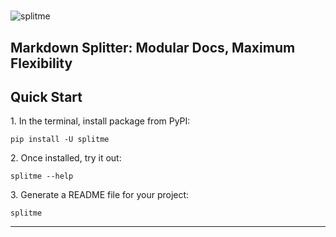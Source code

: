 # <!-- -->
<div class="hero-section">
  <div class="hero-content">
    <div class="logo-container">
      <img src="https://raw.githubusercontent.com/eli64s/splitme/ed2534164a2f7f2a7b4aafef998127791b205f30/docs/assets/logo-light.svg"
      alt="splitme">
    </div>
    <h2 class="tagline">
      Markdown Splitter: Modular Docs, Maximum Flexibility
    </h2>
  </div>
</div>
<div class="quick-start">
  <h2>Quick Start</h2>
  <div class="installation-steps">
    <div class="step">
      <p>1. In the terminal, install package from PyPI:
      <pre><code>pip install -U splitme</code></pre>
    </div>
    <div class="step">
      <p>2. Once installed, try it out:</p>
      <pre><code>splitme --help</code></pre>
    </div>
    <div class="step">
      <p>3. Generate a README file for your project:</p>
      <pre><code>splitme </code></pre>
    </div>
  </div>
</div>

---
